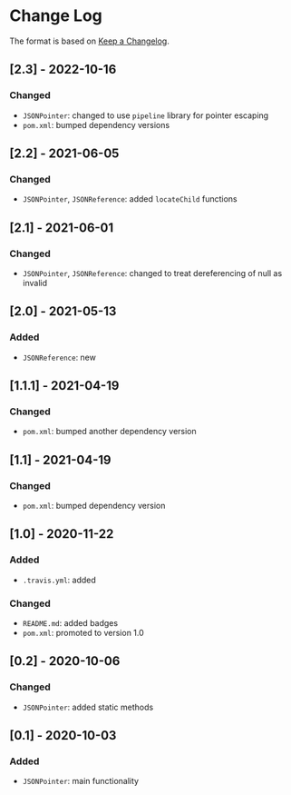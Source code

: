 # Change Log

The format is based on [Keep a Changelog](http://keepachangelog.com/).

## [2.3] - 2022-10-16
### Changed
- `JSONPointer`: changed to use `pipeline` library for pointer escaping
- `pom.xml`: bumped dependency versions

## [2.2] - 2021-06-05
### Changed
- `JSONPointer`, `JSONReference`: added `locateChild` functions

## [2.1] - 2021-06-01
### Changed
- `JSONPointer`, `JSONReference`: changed to treat dereferencing of null as invalid

## [2.0] - 2021-05-13
### Added
- `JSONReference`: new

## [1.1.1] - 2021-04-19
### Changed
- `pom.xml`: bumped another dependency version

## [1.1] - 2021-04-19
### Changed
- `pom.xml`: bumped dependency version

## [1.0] - 2020-11-22
### Added
- `.travis.yml`: added
### Changed
- `README.md`: added badges
- `pom.xml`: promoted to version 1.0

## [0.2] - 2020-10-06
### Changed
- `JSONPointer`: added static methods

## [0.1] - 2020-10-03
### Added
- `JSONPointer`: main functionality
